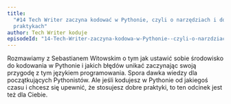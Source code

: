 ```yaml
---
title:
  "#14 Tech Writer zaczyna kodować w Pythonie, czyli o narzędziach i dobrych
  praktykach"
author: Tech Writer koduje
episodeId: "14-Tech-Writer-zaczyna-kodowa-w-Pythonie--czyli-o-narzdziach-i-dobrych-praktykach-ebrd81/a-a1oq0t8"
---
```


Rozmawiamy z Sebastianem Witowskim o tym jak ustawić sobie środowisko do
kodowania w Pythonie i jakich błędów unikać zaczynając swoją przygodę z tym
językiem programowania. Spora dawka wiedzy dla początkujących Pythonistów. Ale
jeśli kodujesz w Pythonie od jakiegoś czasu i chcesz się upewnić, że stosujesz
dobre praktyki, to ten odcinek jest też dla Ciebie.
